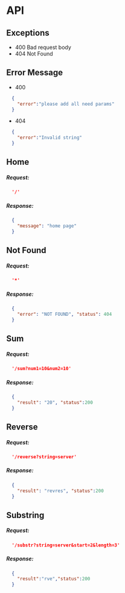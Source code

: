# API

## Exceptions
* 400 Bad request body
* 404 Not Found

## Error Message

* 400
```json
  {
    "error":"please add all need params"
  }
```

* 404
``` json
  {
    "error":"Invalid string"
  }
```

## Home

##### Request:
```json
  '/'
```
##### Response:
```json
  {
    "message": "home page"
  }
```
## Not Found

##### Request:
```json
  '*'
```
##### Response:
```json
  {
    "error": "NOT FOUND", "status": 404
  }
```

## Sum

##### Request:
```json
  '/sum?num1=10&num2=10'
```

##### Response:
``` json
  {
    "result": "20", "status":200
  }
```

## Reverse

##### Request:
```json
  '/reverse?string=server'
```

##### Response:
``` json
  {
    "result": "revres", "status":200
  }
```

## Substring

##### Request:
```json
  '/substr?string=server&start=2&length=3'
```

##### Response:
``` json
  {
    "result":"rve","status":200
  }
```